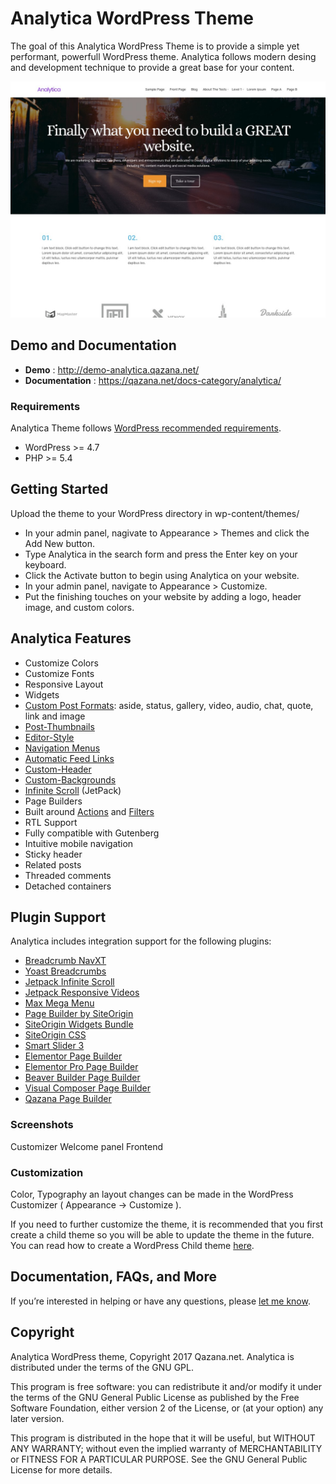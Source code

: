 # Analytica WordPress Theme

The goal of this Analytica WordPress Theme is to provide a simple yet performant, powerfull WordPress theme. Analytica follows modern desing and development technique to provide a great base for your content.

<img src="https://github.com/FrankM1/analytica/raw/master/screenshot.jpg">

## Demo and Documentation
* **Demo** : http://demo-analytica.qazana.net/
* **Documentation** : https://qazana.net/docs-category/analytica/

### Requirements

Analytica Theme follows [WordPress recommended requirements](https://wordpress.org/about/requirements/).

- WordPress >= 4.7
- PHP >= 5.4

## Getting Started
Upload the theme to your WordPress directory in wp-content/themes/

* In your admin panel, nagivate to Appearance > Themes and click the Add New button.
* Type Analytica in the search form and press the Enter key on your keyboard.
* Click the Activate button to begin using Analytica on your website.
* In your admin panel, navigate to Appearance > Customize.
* Put the finishing touches on your website by adding a logo, header image, and custom colors.

## Analytica Features
* Customize Colors
* Customize Fonts
* Responsive Layout
* Widgets
* [Custom Post Formats](http://codex.wordpress.org/Post_Formats): aside, status, gallery, video, audio, chat, quote, link and image
* [Post-Thumbnails](http://codex.wordpress.org/Post_Thumbnails)
* [Editor-Style](http://codex.wordpress.org/Function_Reference/add_editor_style)
* [Navigation Menus](http://codex.wordpress.org/Navigation_Menus)
* [Automatic Feed Links](http://codex.wordpress.org/Automatic_Feed_Links)
* [Custom-Header](http://codex.wordpress.org/Custom_Headers)
* [Custom-Backgrounds](http://codex.wordpress.org/Custom_Backgrounds)
* [Infinite Scroll](http://jetpack.me/support/infinite-scroll/) (JetPack)
* Page Builders
* Built around [Actions](https://codex.wordpress.org/Glossary#Action) and [Filters](https://codex.wordpress.org/Glossary#Filter)
* RTL Support
* Fully compatible with Gutenberg
* Intuitive mobile navigation
* Sticky header
* Related posts
* Threaded comments
* Detached containers


## Plugin Support

Analytica includes integration support for the following plugins:

* [Breadcrumb NavXT](https://wordpress.org/plugins/breadcrumb-navxt/)
* [Yoast Breadcrumbs](https://wordpress.org/plugins/wordpress-seo/)
* [Jetpack Infinite Scroll](https://jetpack.com/support/infinite-scroll/)
* [Jetpack Responsive Videos](https://jetpack.com/support/responsive-videos/)
* [Max Mega Menu](https://wordpress.org/plugins/megamenu/)
* [Page Builder by SiteOrigin](https://wordpress.org/plugins/siteorigin-panels/)
* [SiteOrigin Widgets Bundle](https://wordpress.org/plugins/so-widgets-bundle/)
* [SiteOrigin CSS](https://wordpress.org/plugins/so-css/)
* [Smart Slider 3](https://wordpress.org/plugins/smart-slider-3/)
* [Elementor Page Builder](https://wordpress.org/plugins/elementor/)
* [Elementor Pro Page Builder](https://wordpress.org/plugins/elementor/)
* [Beaver Builder Page Builder](https://www.wpbeaverbuilder.com)
* [Visual Composer Page Builder](https://www.wpbakery.com)
* [Qazana Page Builder](https://www.qazana.net)

### Screenshots
 Customizer
 Welcome panel
 Frontend

### Customization
Color, Typography an layout changes can be made in the WordPress Customizer ( Appearance -> Customize ).

If you need to further customize the theme, it is recommended that you first create a child theme so you will be able to update the theme in the future. You can read how to create a WordPress Child theme [here](http://codex.wordpress.org/Child_Themes).


## Documentation, FAQs, and More

If you’re interested in helping or have any questions, please [let me know](https://qazana.net/contact-us).

## Copyright

Analytica WordPress theme, Copyright 2017 Qazana.net. Analytica is distributed under the terms of the GNU GPL.

This program is free software: you can redistribute it and/or modify it under the terms of the GNU General Public License as published by the Free Software Foundation, either version 2 of the License, or (at your option) any later version.

This program is distributed in the hope that it will be useful, but WITHOUT ANY WARRANTY; without even the implied warranty of MERCHANTABILITY or FITNESS FOR A PARTICULAR PURPOSE. See the GNU General Public License for more details.
